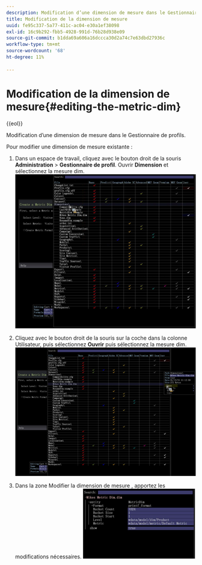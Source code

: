 ```yaml
---
description: Modification d’une dimension de mesure dans le Gestionnaire de profils.
title: Modification de la dimension de mesure
uuid: fe95c337-5a77-411c-ac04-e30a1ef38098
exl-id: 16c9b292-fbb5-4928-991d-76b28d938e09
source-git-commit: b1dda69a606a16dccca30d2a74c7e63dbd27936c
workflow-type: tm+mt
source-wordcount: '68'
ht-degree: 11%

---
```


# Modification de la dimension de mesure{#editing-the-metric-dim}

{{eol}}

Modification d’une dimension de mesure dans le Gestionnaire de profils.

Pour modifier une dimension de mesure existante :

1. Dans un espace de travail, cliquez avec le bouton droit de la souris **Administration** > **Gestionnaire de profil**. Ouvrir **Dimension** et sélectionnez la mesure dim. ![](assets/6_4_workstation_metricdim_edit.png)

1. Cliquez avec le bouton droit de la souris sur la coche dans la colonne Utilisateur, puis sélectionnez **Ouvrir** puis sélectionnez la mesure dim. ![](assets/6_4_workstation_metricdim_edit_profile.png)

1. Dans la zone Modifier la dimension de mesure , apportez les modifications nécessaires. ![](assets/6_4_workstation_metricdim_edit_metricdim.png)
